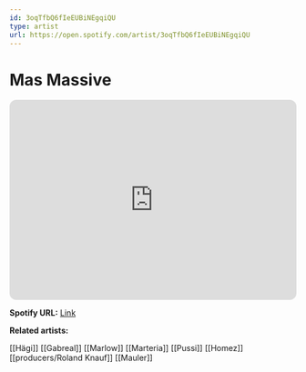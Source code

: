 ```yaml
---
id: 3oqTfbQ6fIeEUBiNEgqiQU
type: artist
url: https://open.spotify.com/artist/3oqTfbQ6fIeEUBiNEgqiQU
---
```

# Mas Massive

<iframe style="border-radius:12px" src="https://open.spotify.com/embed/artist/3oqTfbQ6fIeEUBiNEgqiQU" width="100%" height="352" frameBorder="0" allowfullscreen="" allow="autoplay; clipboard-write; encrypted-media; fullscreen; picture-in-picture" loading="lazy"></iframe>

**Spotify URL:** [Link](https://open.spotify.com/artist/3oqTfbQ6fIeEUBiNEgqiQU)

**Related artists:**

[[Hägi]]
[[Gabreal]]
[[Marlow]]
[[Marteria]]
[[Pussi]]
[[Homez]]
[[producers/Roland Knauf]]
[[Mauler]]
